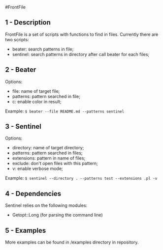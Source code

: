 #FrontFile

1 - Description
---------------

FrontFile is a set of scripts with functions to find in files.
Currently there are two scripts:
* beater: search patterns in file;
* sentinel: search patterns in directory after call beater for each files; 


2 - Beater
----------
Options:
* file: name of target file;
* patterns: pattern searched in file;
* c: enable color in result;

Example:
`$ beater --file README.md --patterns sentinel`

3 - Sentinel
------------
Options:
* directory: name of target directory;
* patterns: pattern searched in files;
* extensions: pattern in name of files;
* exclude: don't open files with this pattern;
* v: enable verbose mode;

Example:
`$ sentinel --directory . --patterns test --extensions .pl -v`

4 - Dependencies
----------------

Sentinel relies on the following modules:
- Getopt::Long (for parsing the command line)

5 - Examples
------------

More examples can be found in /examples directory in repository.
